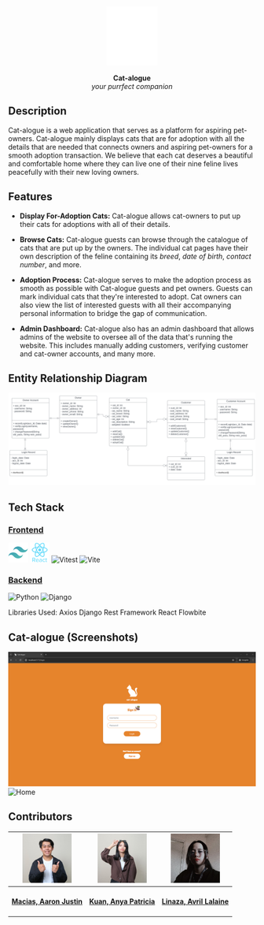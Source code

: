 <p align="center">
  <img src="front-end/react-app/src/assets/cat_icon.svg" alt="Cat Logo">
</p>

  
<p align="center"> <b>Cat-alogue</b> <br/> <i>your purrfect companion</i></p>

## Description

Cat-alogue is a web application that serves as a platform for aspiring pet-owners. Cat-alogue mainly displays cats that are for adoption with all the details that are needed that connects owners and aspiring pet-owners for a smooth adoption transaction. We believe that each cat deserves a beautiful and comfortable home where they can live one of their nine feline lives peacefully with their new loving owners.


## Features 

- **Display For-Adoption Cats:**
    Cat-alogue allows cat-owners to put up their cats for adoptions with all of their details. 

- **Browse Cats:**
    Cat-alogue guests can browse through the catalogue of cats that are put up by the owners. The individual cat pages have their own description of the feline containing its _breed_, _date of birth_, _contact number_, and more. 

- **Adoption Process:**
    Cat-alogue serves to make the adoption process as smooth as possible with Cat-alogue guests and pet owners. Guests can mark individual cats that they're interested to adopt. Cat owners can also view the list of interested guests with all their accompanying personal information to bridge the gap of communication.

- **Admin Dashboard:**
  Cat-alogue also has an admin dashboard that allows admins of the website to oversee all of the data that's running the website. This includes manually adding customers, verifying customer and cat-owner accounts, and many more.

## Entity Relationship Diagram
<img src="front-end/react-app/src/assets/erd.png" alt="erd">


## Tech Stack
**<h3> [Frontend](front-end)</h3>**
<p align="left">
<img src="https://raw.githubusercontent.com/teamedwardforever/Readme-Generator/71f25dd8b98329b168142a6b782a107b75eab178/svg/Skills/Frontend/tailwindcss-icon.svg" alt="Tailwindcss" width="40" height="40"/>
<img src="https://raw.githubusercontent.com/teamedwardforever/Readme-Generator/71f25dd8b98329b168142a6b782a107b75eab178/svg/Skills/Frontend/react-original-wordmark.svg" alt="React" width="40" height="40"/>
<img src="https://cdn.jsdelivr.net/gh/devicons/devicon@latest/icons/vitest/vitest-original.svg" alt="Vitest" width="40" height="40"/>
<img src="https://cdn.jsdelivr.net/gh/devicons/devicon@latest/icons/vite/vite-original.svg" alt="Vite" width="40" height="40"/>
</p>

**<h3> [Backend](back-end)</h3>**
<p align="left">
<img src="https://cdn.jsdelivr.net/gh/devicons/devicon@latest/icons/python/python-original.svg" alt="Python" width="40" height="40"/>
<img src="https://cdn.jsdelivr.net/gh/devicons/devicon@latest/icons/django/django-plain.svg" alt="Django" width="40" height="40" />
</p>

Libraries Used:
Axios
Django Rest Framework
React Flowbite


## Cat-alogue (Screenshots)
 <img src="front-end/react-app/src/assets/login.gif" alt="Login"> <br/>
  <img src="front-end/react-app/src/assets/homesection.gif" alt="Home">

## Contributors


| <img src="front-end/react-app/src/assets/aaron.jpg" alt="Aaron Justin Macias" width="100px"> | <img src="front-end/react-app/src/assets/anya.jpg" alt="Anya Patricia Kuan" width="100px"> | <img src="front-end/react-app/src/assets/avril.jpg" alt="Avril Lalaine Linaza" width="100px"> |
| ------------------------------------------------------------------------------------------------ | ---------------------------------------------------------------------------------------------- | ----------------------------------------------------------------------------------------------- |
| <h4>[Macias, Aaron Justin](https://github.com/catsnax)</h4>                                     | <h4>[Kuan, Anya Patricia](https://github.com/kunpaoo)</h4>                                    | <h4>[Linaza, Avril Lalaine](https://github.com/avrlalnex)</h4>                                   |



